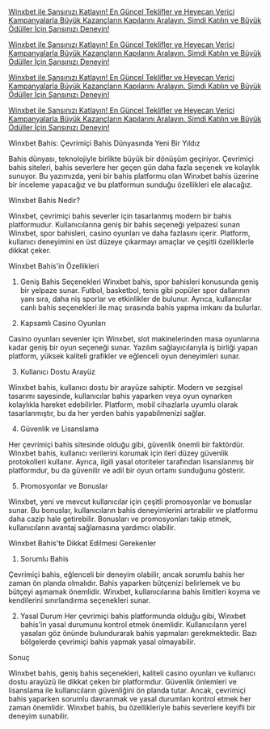 <a href="https://tinyurl.com/44ckuu52" title="Winxbet ile Yeni Teklifler ve Kampanyalar" target="_blank">Winxbet ile Şansınızı Katlayın! En Güncel Teklifler ve Heyecan Verici Kampanyalarla Büyük Kazançların Kapılarını Aralayın. Şimdi Katılın ve Büyük Ödüller İçin Şansınızı Deneyin!</a>




<a href="https://tinyurl.com/44ckuu52" title="Winxbet ile Yeni Teklifler ve Kampanyalar" target="_blank">Winxbet ile Şansınızı Katlayın! En Güncel Teklifler ve Heyecan Verici Kampanyalarla Büyük Kazançların Kapılarını Aralayın. Şimdi Katılın ve Büyük Ödüller İçin Şansınızı Deneyin!</a>




<a href="https://tinyurl.com/44ckuu52" title="Winxbet ile Yeni Teklifler ve Kampanyalar" target="_blank">Winxbet ile Şansınızı Katlayın! En Güncel Teklifler ve Heyecan Verici Kampanyalarla Büyük Kazançların Kapılarını Aralayın. Şimdi Katılın ve Büyük Ödüller İçin Şansınızı Deneyin!</a>




<a href="https://tinyurl.com/44ckuu52" title="Winxbet ile Yeni Teklifler ve Kampanyalar" target="_blank">Winxbet ile Şansınızı Katlayın! En Güncel Teklifler ve Heyecan Verici Kampanyalarla Büyük Kazançların Kapılarını Aralayın. Şimdi Katılın ve Büyük Ödüller İçin Şansınızı Deneyin!</a>





Winxbet Bahis: Çevrimiçi Bahis Dünyasında Yeni Bir Yıldız

Bahis dünyası, teknolojiyle birlikte büyük bir dönüşüm geçiriyor. Çevrimiçi bahis siteleri, bahis severlere her geçen gün daha fazla seçenek ve kolaylık sunuyor. Bu yazımızda, yeni bir bahis platformu olan Winxbet bahis üzerine bir inceleme yapacağız ve bu platformun sunduğu özellikleri ele alacağız.

Winxbet Bahis Nedir?

Winxbet, çevrimiçi bahis severler için tasarlanmış modern bir bahis platformudur. Kullanıcılarına geniş bir bahis seçeneği yelpazesi sunan Winxbet, spor bahisleri, casino oyunları ve daha fazlasını içerir. Platform, kullanıcı deneyimini en üst düzeye çıkarmayı amaçlar ve çeşitli özelliklerle dikkat çeker.

Winxbet Bahis'in Özellikleri

1. Geniş Bahis Seçenekleri
Winxbet bahis, spor bahisleri konusunda geniş bir yelpaze sunar. Futbol, basketbol, tenis gibi popüler spor dallarının yanı sıra, daha niş sporlar ve etkinlikler de bulunur. Ayrıca, kullanıcılar canlı bahis seçenekleri ile maç sırasında bahis yapma imkanı da bulurlar.

2. Kapsamlı Casino Oyunları

Casino oyunları sevenler için Winxbet, slot makinelerinden masa oyunlarına kadar geniş bir oyun seçeneği sunar. Yazılım sağlayıcılarıyla iş birliği yapan platform, yüksek kaliteli grafikler ve eğlenceli oyun deneyimleri sunar.

3. Kullanıcı Dostu Arayüz

Winxbet bahis, kullanıcı dostu bir arayüze sahiptir. Modern ve sezgisel tasarımı sayesinde, kullanıcılar bahis yaparken veya oyun oynarken kolaylıkla hareket edebilirler. Platform, mobil cihazlarla uyumlu olarak tasarlanmıştır, bu da her yerden bahis yapabilmenizi sağlar.

4. Güvenlik ve Lisanslama

Her çevrimiçi bahis sitesinde olduğu gibi, güvenlik önemli bir faktördür. Winxbet bahis, kullanıcı verilerini korumak için ileri düzey güvenlik protokolleri kullanır. Ayrıca, ilgili yasal otoriteler tarafından lisanslanmış bir platformdur, bu da güvenilir ve adil bir oyun ortamı sunduğunu gösterir.

5. Promosyonlar ve Bonuslar

Winxbet, yeni ve mevcut kullanıcılar için çeşitli promosyonlar ve bonuslar sunar. Bu bonuslar, kullanıcıların bahis deneyimlerini artırabilir ve platformu daha cazip hale getirebilir. Bonusları ve promosyonları takip etmek, kullanıcıların avantaj sağlamasına yardımcı olabilir.

Winxbet Bahis'te Dikkat Edilmesi Gerekenler
1. Sorumlu Bahis

Çevrimiçi bahis, eğlenceli bir deneyim olabilir, ancak sorumlu bahis her zaman ön planda olmalıdır. Bahis yaparken bütçenizi belirlemek ve bu bütçeyi aşmamak önemlidir. Winxbet, kullanıcılarına bahis limitleri koyma ve kendilerini sınırlandırma seçenekleri sunar.

2. Yasal Durum
Her çevrimiçi bahis platformunda olduğu gibi, Winxbet bahis'in yasal durumunu kontrol etmek önemlidir. Kullanıcıların yerel yasaları göz önünde bulundurarak bahis yapmaları gerekmektedir. Bazı bölgelerde çevrimiçi bahis yapmak yasal olmayabilir.

Sonuç

Winxbet bahis, geniş bahis seçenekleri, kaliteli casino oyunları ve kullanıcı dostu arayüzü ile dikkat çeken bir platformdur. Güvenlik önlemleri ve lisanslama ile kullanıcıların güvenliğini ön planda tutar. Ancak, çevrimiçi bahis yaparken sorumlu davranmak ve yasal durumları kontrol etmek her zaman önemlidir. Winxbet bahis, bu özellikleriyle bahis severlere keyifli bir deneyim sunabilir.





